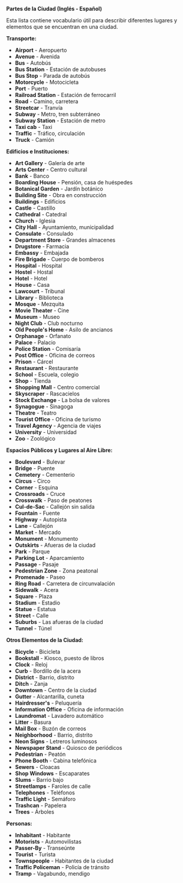 

**Partes de la Ciudad (Inglés - Español)**

Esta lista contiene vocabulario útil para describir diferentes lugares y elementos que se encuentran en una ciudad.

**Transporte:**

*   **Airport** - Aeropuerto
*   **Avenue** - Avenida
*   **Bus** - Autobús
*   **Bus Station** - Estación de autobuses
*   **Bus Stop** - Parada de autobús
*   **Motorcycle** - Motocicleta
*   **Port** - Puerto
*   **Railroad Station** - Estación de ferrocarril
*   **Road** - Camino, carretera
*   **Streetcar** - Tranvía
*   **Subway** - Metro, tren subterráneo
*   **Subway Station** - Estación de metro
*   **Taxi cab** - Taxi
*   **Traffic** - Tráfico, circulación
*   **Truck** - Camión

**Edificios e Instituciones:**

*   **Art Gallery** - Galería de arte
*   **Arts Center** - Centro cultural
*   **Bank** - Banco
*   **Boarding House** - Pensión, casa de huéspedes
*   **Botanical Garden** - Jardín botánico
*   **Building Site** - Obra en construcción
*   **Buildings** - Edificios
*   **Castle** - Castillo
*   **Cathedral** - Catedral
*   **Church** - Iglesia
*   **City Hall** - Ayuntamiento, municipalidad
*   **Consulate** - Consulado
*   **Department Store** - Grandes almacenes
*   **Drugstore** - Farmacia
*   **Embassy** - Embajada
*   **Fire Brigade** - Cuerpo de bomberos
*   **Hospital** - Hospital
*   **Hostel** - Hostal
*   **Hotel** - Hotel
*   **House** - Casa
*   **Lawcourt** - Tribunal
*   **Library** - Biblioteca
*   **Mosque** - Mezquita
*   **Movie Theater** - Cine
*   **Museum** - Museo
*   **Night Club** - Club nocturno
*   **Old People's Home** - Asilo de ancianos
*   **Orphanage** - Orfanato
*   **Palace** - Palacio
*   **Police Station** - Comisaría
*   **Post Office** - Oficina de correos
*   **Prison** - Cárcel
*   **Restaurant** - Restaurante
*   **School** - Escuela, colegio
*   **Shop** - Tienda
*   **Shopping Mall** - Centro comercial
*   **Skyscraper** - Rascacielos
*   **Stock Exchange** - La bolsa de valores
*   **Synagogue** - Sinagoga
*   **Theatre** - Teatro
*   **Tourist Office** - Oficina de turismo
*   **Travel Agency** - Agencia de viajes
*   **University** - Universidad
*   **Zoo** - Zoológico

**Espacios Públicos y Lugares al Aire Libre:**

*   **Boulevard** - Bulevar
*   **Bridge** - Puente
*   **Cemetery** - Cementerio
*   **Circus** - Circo
*   **Corner** - Esquina
*   **Crossroads** - Cruce
*   **Crosswalk** - Paso de peatones
*   **Cul-de-Sac** - Callejón sin salida
*   **Fountain** - Fuente
*   **Highway** - Autopista
*   **Lane** - Callejón
*   **Market** - Mercado
*   **Monument** - Monumento
*   **Outskirts** - Afueras de la ciudad
*   **Park** - Parque
*   **Parking Lot** - Aparcamiento
*   **Passage** - Pasaje
*   **Pedestrian Zone** - Zona peatonal
*   **Promenade** - Paseo
*   **Ring Road** - Carretera de circunvalación
*   **Sidewalk** - Acera
*   **Square** - Plaza
*   **Stadium** - Estadio
*   **Statue** - Estatua
*   **Street** - Calle
*   **Suburbs** - Las afueras de la ciudad
*   **Tunnel** - Túnel

**Otros Elementos de la Ciudad:**

*   **Bicycle** - Bicicleta
*   **Bookstall** - Kiosco, puesto de libros
*   **Clock** - Reloj
*   **Curb** - Bordillo de la acera
*   **District** - Barrio, distrito
*   **Ditch** - Zanja
*   **Downtown** - Centro de la ciudad
*   **Gutter** - Alcantarilla, cuneta
*   **Hairdresser's** - Peluquería
*   **Information Office** - Oficina de información
*   **Laundromat** - Lavadero automático
*   **Litter** - Basura
*   **Mail Box** - Buzón de correos
*   **Neighborhood** - Barrio, distrito
*   **Neon Signs** - Letreros luminosos
*   **Newspaper Stand** - Quiosco de periódicos
*   **Pedestrian** - Peatón
*   **Phone Booth** - Cabina telefónica
*   **Sewers** - Cloacas
*   **Shop Windows** - Escaparates
*   **Slums** - Barrio bajo
*   **Streetlamps** - Faroles de calle
*   **Telephones** - Teléfonos
*   **Traffic Light** - Semáforo
*   **Trashcan** - Papelera
*   **Trees** - Árboles

**Personas:**

*   **Inhabitant** - Habitante
*   **Motorists** - Automovilistas
*   **Passer-By** - Transeúnte
*   **Tourist** - Turista
*   **Townspeople** - Habitantes de la ciudad
*   **Traffic Policeman** - Policía de tránsito
*   **Tramp** - Vagabundo, mendigo

